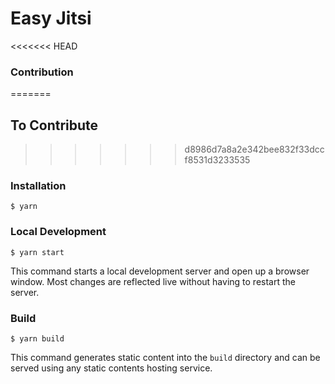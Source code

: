 # Easy Jitsi

<<<<<<< HEAD
### Contribution
=======
## To Contribute


>>>>>>> d8986d7a8a2e342bee832f33dccf8531d3233535

### Installation

```
$ yarn
```

### Local Development

```
$ yarn start
```

This command starts a local development server and open up a browser window. Most changes are reflected live without having to restart the server.

### Build

```
$ yarn build
```

This command generates static content into the `build` directory and can be served using any static contents hosting service.

